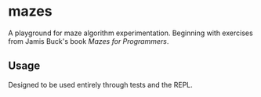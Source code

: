 # mazes

A playground for maze algorithm experimentation. Beginning with exercises from
Jamis Buck's book _Mazes for Programmers_.

## Usage

Designed to be used entirely through tests and the REPL.
